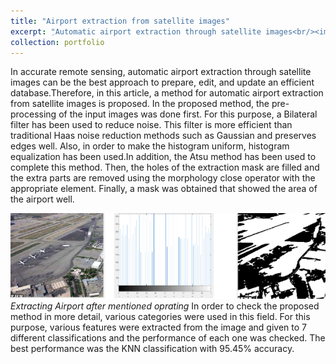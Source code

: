 ```yaml
---
title: "Airport extraction from satellite images"
excerpt: "ِAutomatic airport extraction through satellite images<br/><img src='/images/air.jpg'>"
collection: portfolio
---
```


 

In accurate remote sensing, automatic airport extraction through satellite images can be the best approach to prepare, edit, and update an efficient database.Therefore, in this article, a method for automatic airport extraction from satellite images is proposed. In the proposed method, the pre-processing of the input images was done first. For this purpose, a Bilateral filter has been used to reduce noise. This filter is more efficient than traditional Haas noise reduction methods such as Gaussian and preserves edges well. Also, in order to make the histogram uniform, histogram equalization has been used.In addition, the Atsu method has been used to complete this method. Then, the holes of the extraction mask are filled and the extra parts are removed using the morphology close operator with the appropriate element. Finally, a mask was obtained that showed the area of ​​the airport well.

![Real Or Synthetic](/images/air2.png)
*Extracting Airport after mentioned oprating*
In order to check the proposed method in more detail, various categories were used in this field. For this purpose, various features were extracted from the image and given to 7 different classifications and the performance of each one was checked. The best performance was the KNN classification with 95.45% accuracy.
